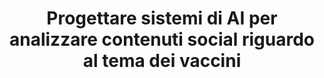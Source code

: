 ---
layout: page
sigla: AIE 2023 - Seminario Satellite
venue: Epidemiologia - intelligenza artificiale e nuove tecnologie per affrontare le sfide presenti e future 
title: Progettare sistemi di AI per analizzare contenuti social riguardo al tema dei vaccini
data: 18 April 2023
img: /assets/img/prosit.png
importance: "2023-04-18"
location: Pisa
category: contributed talks
latitude: 43.722839
longitude: 10.401689
---